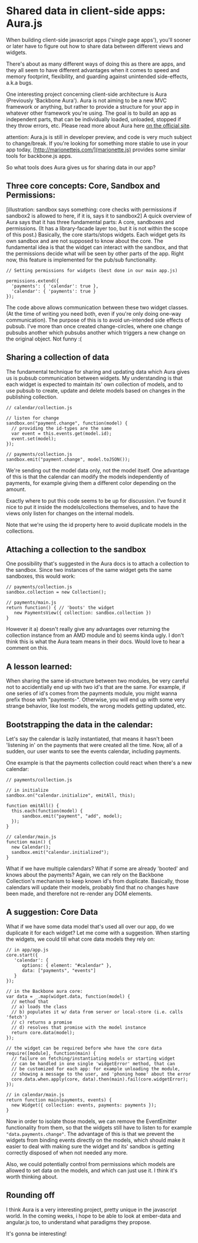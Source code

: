 Shared data in client-side apps: Aura.js
==========
When building client-side javascript apps ('single page apps'), 
you'll sooner or later have to figure out how to share data between
different views and widgets. 

There's about as many different ways of doing this as there are apps, 
and they all seem to have different advantages when it comes to speed and 
memory footprint, flexibility, and guarding against unintended side-effects,
a.k.a bugs. 

One interesting project concerning client-side architecture is Aura (Previously 'Backbone Aura').
Aura is not aiming to be a new MVC framework or anything, but rather to provide a structure for 
your app in whatever other framework you're using. The goal is to build an app as independent parts,
that can be individually loaded, unloaded, stopped if they throw errors, etc. Please read more about 
Aura here [on the official site](http://aurajs.github.com/aura/).

attention: Aura.js is still in developer preview, and code is very much subject to change/break.
If you're looking for something more stable to use in your app today, [http://marionettejs.com/](marionette.js)
provides some similar tools for backbone.js apps.

So what tools does Aura gives us for sharing data in our app?

Three core concepts: Core, Sandbox and Permissions:
----
[illustration: sandbox says something: core checks with permissions if sandbox2 is allowed to here,
if it is, says it to sandbox2]
A quick overview of Aura says that it has three fundamental parts: A core, sandboxes and permissions.
(It has a library-facade layer too, but it is not within the scope of this post.) Basically, the core
starts/stops widgets. Each widget gets its own sandbox and are not supposed to know about the core. 
The fundamental idea is that the widget can interact with the sandbox, and that the permissions decide
what will be seen by other parts of the app. Right now, this feature is implemented for the pub/sub functionality.

```
// Setting permissions for widgets (best done in our main app.js)

permissions.extend({
  'payments': { 'calendar': true },
  'calendar': { 'payments': true }
});
```

The code above allows communication between these two widget classes. (At the time of writing you need both, even
if you're only doing one-way communication). The purpose of this is to avoid un-intended side effects of pubsub.
I've more than once created change-circles, where one change pubsubs another which pubsubs another which triggers a 
new change on the original object. Not funny :(

Sharing a collection of data
----
The fundamental technique for sharing and updating data which Aura gives us is pubsub communication between widgets.
My understanding is that each widget is expected to maintain its' own collection of models, and to use pubsub to create,
update and delete models based on changes in the publishing collection.

```
// calendar/collection.js

// listen for change
sandbox.on("payment.change", function(model) {
  // providing the id-types are the same
  var event = this.events.get(model.id); 
  event.set(model);
});

// payments/collection.js
sandbox.emit("payment.change", model.toJSON());
```

We're sending out the model data only, not the model itself. One advantage of this is that the calendar can 
modify the models independently of payments, for example giving them a different color depending on the amount.

Exactly where to put this code seems to be up for discussion. I've found it nice to put it inside the models/collections
themselves, and to have the views only listen for changes on the internal models.

Note that we're using the id property here to avoid duplicate models in the collections.

Attaching a collection to the sandbox
----
One possibility that's suggested in the Aura docs is to attach a collection to the sandbox. Since two instances of the same
widget gets the same sandboxes, this would work:

```
// payments/collection.js
sandbox.collection = new Collection();

// payments/main.js
return function() { // 'boots' the widget
   new PaymentsView({ collection: sandbox.collection })
}
```
However it a) doesn't really give any advantages over returning the collection instance from an AMD module and b) seems kinda ugly.
I don't think this is what the Aura team means in their docs. Would love to hear a comment on this.

A lesson learned:
----
When sharing the same id-structure between two modules, be very careful not to accidentially end up
with two id's that are the same. For example, if one series of id's comes from the payments module,
you might wanna prefix those with "payments-". Otherwise, you will end up with some very strange behavior,
like lost models, the wrong models getting updated, etc.

Bootstrapping the data in the calendar:
----
Let's say the calendar is lazily instantiated, that means it hasn't been 'listening in' on 
the payments that were created all the time. Now, all of a sudden, our user wants to see the 
events calendar, including payments.

One example is that the payments collection could react when there's a new calendar:

```
// payments/collection.js

// in initialize
sandbox.on("calendar.initialize", emitAll, this);

function emitAll() {
  this.each(function(model) {
      sandbox.emit("payment", "add", model);
  });
}

// calendar/main.js
function main() {
  new Calendar();
  sandbox.emit("calendar.initialized");
}
```

What if we have multiple calendars? What if some are already 'booted' and knows about the payments?
Again, we can rely on the Backbone Collection's mechanism to keep known id's from duplicate.
Basically, those calendars will update their models, probably find that no changes have been made, and 
therefore not re-render any DOM elements.

A suggestion: Core Data
----
What if we have some data model that's used all over our app, do we duplicate it for each widget?
Let me come with a suggestion. When starting the widgets, we could till what core data models they 
rely on:
```
// in app/app.js
core.start({
   'calendar': {
      options: { element: "#calendar" },
      data: ["payments", "events"]
   }
});

// in the Backbone aura core:
var data = _.map(widget.data, function(model) {
  // method that 
  // a) loads the class 
  // b) populates it w/ data from server or local-store (i.e. calls 'fetch')
  // c) returns a promise
  // d) resolves that promise with the model instance
  return core.data(model); 
});

// the widget can be required before whe have the core data
require([module], function(main) {
  // failure on fetching/instantiating models or starting widget
  // can be handled in one single 'widgetError' method, that can
  // be customized for each app: for example unloading the module,
  // showing a message to the user, and 'phoning home' about the error
  core.data.when.apply(core, data).then(main).fail(core.widgetError);
});

// in calendar/main.js
return function main(payments, events) {
  new Widget({ collection: events, payments: payments });
}
```

Now in order to isolate those models, we can remove the EventEmitter functionality from them,
so that the widgets still have to listen to for example `"data.payments.change"`. The advantage
of this is that we prevent the widgets from binding events directly on the models, which should
make it easier to deal with making sure the widget and its' sandbox is getting correctly disposed
of when not needed any more.

Also, we could potentially control from permissions which models are allowed to set data on the
models, and which can just use it. I think it's worth thinking about.

Rounding off
----
I think Aura is a very interesting project, pretty unique in the javascript world. In the coming weeks,
i hope to be able to look at ember-data and angular.js too, to understand what paradigms they propose.

It's gonna be interesting!
